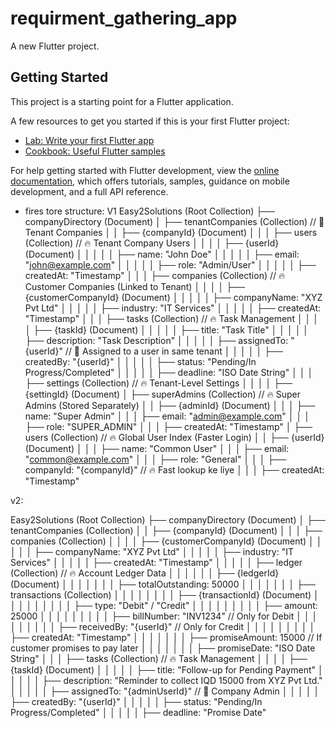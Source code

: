 # requirment_gathering_app

A new Flutter project.

## Getting Started

This project is a starting point for a Flutter application.

A few resources to get you started if this is your first Flutter project:

- [Lab: Write your first Flutter app](https://docs.flutter.dev/get-started/codelab)
- [Cookbook: Useful Flutter samples](https://docs.flutter.dev/cookbook)

For help getting started with Flutter development, view the
[online documentation](https://docs.flutter.dev/), which offers tutorials,
samples, guidance on mobile development, and a full API reference.

- fires tore structure: 
V1
Easy2Solutions (Root Collection)
├── companyDirectory (Document)
│   ├── tenantCompanies (Collection)  // 🔹 Tenant Companies
│   │   ├── {companyId} (Document)
│   │   │   ├── users (Collection)  // 🔥 Tenant Company Users
│   │   │   │   ├── {userId} (Document)
│   │   │   │   │   ├── name: "John Doe"
│   │   │   │   │   ├── email: "john@example.com"
│   │   │   │   │   ├── role: "Admin/User"
│   │   │   │   │   ├── createdAt: "Timestamp"
│   │   │   ├── companies (Collection)  // 🔥 Customer Companies (Linked to Tenant)
│   │   │   │   ├── {customerCompanyId} (Document)
│   │   │   │   │   ├── companyName: "XYZ Pvt Ltd"
│   │   │   │   │   ├── industry: "IT Services"
│   │   │   │   │   ├── createdAt: "Timestamp"
│   │   │   ├── tasks (Collection)  // 🔥 Task Management
│   │   │   │   ├── {taskId} (Document)
│   │   │   │   │   ├── title: "Task Title"
│   │   │   │   │   ├── description: "Task Description"
│   │   │   │   │   ├── assignedTo: "{userId}"  // 🔹 Assigned to a user in same tenant
│   │   │   │   │   ├── createdBy: "{userId}"
│   │   │   │   │   ├── status: "Pending/In Progress/Completed"
│   │   │   │   │   ├── deadline: "ISO Date String"
│   │   │   ├── settings (Collection)  // 🔥 Tenant-Level Settings
│   │   │   │   ├── {settingId} (Document)
│   ├── superAdmins (Collection)  // 🔥 Super Admins (Stored Separately)
│   │   ├── {adminId} (Document)
│   │   │   ├── name: "Super Admin"
│   │   │   ├── email: "admin@example.com"
│   │   │   ├── role: "SUPER_ADMIN"
│   │   │   ├── createdAt: "Timestamp"
│   ├── users (Collection)  // 🔥 Global User Index (Faster Login)
│   │   ├── {userId} (Document)
│   │   │   ├── name: "Common User"
│   │   │   ├── email: "common@example.com"
│   │   │   ├── role: "General"
│   │   │   ├── companyId: "{companyId}"  // 🔥 Fast lookup ke liye
│   │   │   ├── createdAt: "Timestamp"

v2:

Easy2Solutions (Root Collection)
├── companyDirectory (Document)
│   ├── tenantCompanies (Collection)
│   │   ├── {companyId} (Document)
│   │   │   ├── companies (Collection)
│   │   │   │   ├── {customerCompanyId} (Document)
│   │   │   │   │   ├── companyName: "XYZ Pvt Ltd"
│   │   │   │   │   ├── industry: "IT Services"
│   │   │   │   │   ├── createdAt: "Timestamp"
│   │   │   │   │   ├── ledger (Collection)  // 🔥 Account Ledger Data
│   │   │   │   │   │   ├── {ledgerId} (Document)
│   │   │   │   │   │   │   ├── totalOutstanding: 50000
│   │   │   │   │   │   │   ├── transactions (Collection)
│   │   │   │   │   │   │   │   ├── {transactionId} (Document)
│   │   │   │   │   │   │   │   │   ├── type: "Debit" / "Credit"
│   │   │   │   │   │   │   │   │   ├── amount: 25000
│   │   │   │   │   │   │   │   │   ├── billNumber: "INV1234"  // Only for Debit
│   │   │   │   │   │   │   │   │   ├── receivedBy: "{userId}"  // Only for Credit
│   │   │   │   │   │   │   │   │   ├── createdAt: "Timestamp"
│   │   │   │   │   │   │   ├── promiseAmount: 15000  // If customer promises to pay later
│   │   │   │   │   │   │   ├── promiseDate: "ISO Date String"
│   │   │   ├── tasks (Collection)  // 🔥 Task Management
│   │   │   │   ├── {taskId} (Document)
│   │   │   │   │   ├── title: "Follow-up for Pending Payment"
│   │   │   │   │   ├── description: "Reminder to collect IQD 15000 from XYZ Pvt Ltd."
│   │   │   │   │   ├── assignedTo: "{adminUserId}"  // 🔹 Company Admin
│   │   │   │   │   ├── createdBy: "{userId}"
│   │   │   │   │   ├── status: "Pending/In Progress/Completed"
│   │   │   │   │   ├── deadline: "Promise Date"
